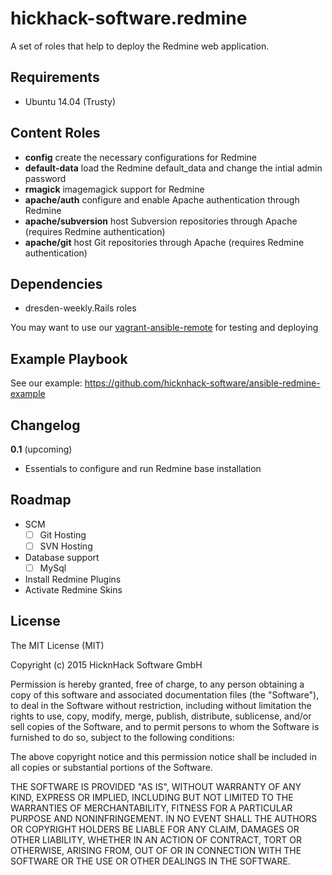 hickhack-software.redmine
====================

A set of roles that help to deploy the Redmine web application.

Requirements
------------

* Ubuntu 14.04 (Trusty)

Content Roles
-------------

* **config** create the necessary configurations for Redmine
* **default-data** load the Redmine default_data and change the intial admin password
* **rmagick** imagemagick support for Redmine
* **apache/auth** configure and enable Apache authentication through Redmine
* **apache/subversion** host Subversion repositories through Apache (requires Redmine authentication)
* **apache/git** host Git repositories through Apache (requires Redmine authentication)

Dependencies
------------

* dresden-weekly.Rails roles

You may want to use our [vagrant-ansible-remote](https://github.com/dresden-weekly/vagrant-ansible-remote) for testing and deploying

Example Playbook
----------------

See our example: https://github.com/hicknhack-software/ansible-redmine-example

Changelog
---------

**0.1** (upcoming)

* Essentials to configure and run Redmine base installation

Roadmap
-------

* SCM
  * ☐ Git Hosting
  * ☐ SVN Hosting 
* Database support
  * ☐ MySql
* Install Redmine Plugins
* Activate Redmine Skins

License
-------

The MIT License (MIT)

Copyright (c) 2015 HicknHack Software GmbH

Permission is hereby granted, free of charge, to any person obtaining a copy
of this software and associated documentation files (the "Software"), to deal
in the Software without restriction, including without limitation the rights
to use, copy, modify, merge, publish, distribute, sublicense, and/or sell
copies of the Software, and to permit persons to whom the Software is
furnished to do so, subject to the following conditions:

The above copyright notice and this permission notice shall be included in all
copies or substantial portions of the Software.

THE SOFTWARE IS PROVIDED "AS IS", WITHOUT WARRANTY OF ANY KIND, EXPRESS OR
IMPLIED, INCLUDING BUT NOT LIMITED TO THE WARRANTIES OF MERCHANTABILITY,
FITNESS FOR A PARTICULAR PURPOSE AND NONINFRINGEMENT. IN NO EVENT SHALL THE
AUTHORS OR COPYRIGHT HOLDERS BE LIABLE FOR ANY CLAIM, DAMAGES OR OTHER
LIABILITY, WHETHER IN AN ACTION OF CONTRACT, TORT OR OTHERWISE, ARISING FROM,
OUT OF OR IN CONNECTION WITH THE SOFTWARE OR THE USE OR OTHER DEALINGS IN THE
SOFTWARE.
